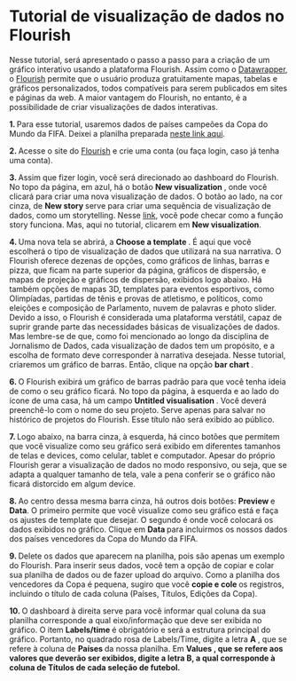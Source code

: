 # Tutorial de visualização de dados no Flourish
<p> Nesse tutorial, será apresentado o passo a passo para a criação de um gráfico interativo usando a plataforma Flourish. Assim como o <a href="https://www.datawrapper.de/"> Datawrapper</a>, o <a href="https://flourish.studio/"> Flourish</a> permite que o usuário produza gratuitamente mapas, tabelas e gráficos personalizados, todos compatíveis para serem publicados em sites e páginas da web. A maior vantagem do Flourish, no entanto, é a possibilidade de criar visualizações de dados interativas. 
  
<p> <b> 1. </b> Para esse tutorial, usaremos dados de países campeões da Copa do Mundo da FIFA. Deixei a planilha preparada <a href="https://docs.google.com/spreadsheets/d/1DZbNlSDODC12Lj6ace1y6IJs6I1UsLNZ1NI7pUBppMg/edit?usp=sharing"> neste link aqui</a>. 
<p> <b> 2. </b> Acesse o site do <a href="https://flourish.studio/"> Flourish</a> e crie uma conta (ou faça login, caso já tenha uma conta).
<p> <b> 3. </b> Assim que fizer login, você será direcionado ao dashboard do Flourish. No topo da página, em azul, há o botão <b> New visualization </b>, onde você clicará para  criar uma nova visualização de dados. O botão ao lado, na cor cinza, de <b> New story </b> serve para criar uma sequência de visualização de dados, como um storytelling. Nesse <a href="https://help.flourish.studio/article/13-creating-a-story"> link</a>, você pode checar como a função story funciona. Mas, aqui no tutorial, clicarem em <b> New visualization</b>.
<p> <b> 4. </b> Uma nova tela se abrirá, a <b> Choose a template </b>. É aqui que você escolherá o tipo de visualização de dados que utilizará na sua narrativa. O Flourish oferece dezenas de opções, como gráficos de linhas, barras e pizza, que ficam na parte superior da página, gráficos de dispersão, e mapas de projeção e gráficos de dispersão, exibidos logo abaixo.  Há também opções de mapas 3D, templates para eventos esportivos, como Olimpíadas, partidas de tênis e provas de atletismo, e políticos, como eleições e composição de Parlamento, nuvem de palavras e photo slider. Devido a isso, o Flourish é considerada uma plataforma verstátil, capaz de suprir grande parte das necessidades básicas de visualizações de dados. Mas lembre-se de que, como foi mencionado ao longo da disciplina de Jornalismo de Dados, cada visualização de dados tem um propósito, e a escolha de formato deve corresponder à narrativa desejada. Nesse tutorial, criaremos um gráfico de barras. Então, clique na opção <b> bar chart </b>.
<p> <b> 6. </b> O Flourish exibirá um gráfico de barras padrão para que você tenha ideia de como o seu gráfico ficará. No topo da página, à esquerda e ao lado do ícone de uma casa, há um campo <b> Untitled visualisation </b>. Você deverá preenchê-lo com o nome do seu projeto. Serve apenas para salvar no histórico de projetos do Flourish. Esse título não será exibido ao público. 
<p> <b> 7. </b> Logo abaixo, na barra cinza, à esquerda, há cinco botões que permitem que você visualize como seu gráfico será exibido em diferentes tamanhos de telas e devices, como celular, tablet e computador. Apesar do próprio Flourish gerar a visualização de dados no modo responsivo, ou seja, que se adapta a qualquer tamanho de tela, vale a pena conferir se o gráfico não ficará distorcido em algum device. 
<p> <b> 8. </b> Ao centro dessa mesma barra cinza, há outros dois botões: <b> Preview </b> e <b> Data</b>. O primeiro permite que você visualize como seu gráfico está e faça os ajustes de template que desejar. O segundo é onde você colocará os dados exibidos no gráfico. Clique em <b> Data </b> para incluirmos os nossos dados dos países vencedores da Copa do Mundo da FIFA.
<p> <b> 9. </b> Delete os dados que aparecem na planilha, pois são apenas um exemplo do Flourish. Para inserir seus dados, você tem a opção de copiar e colar sua planilha de dados ou de fazer upload do arquivo. Como a planilha dos vencedores da Copa é pequena, sugiro que você <b> copie e cole </b> os registros, incluindo o título de cada coluna (Países, Títulos, Edições da Copa).
<p> <b> 10. </b> O dashboard à direita serve para você informar qual coluna da sua planilha corresponde a qual eixo/informação que deve ser exibida no gráfico. O item <b> Labels/time </b> é obrigatório e será a estrutura principal do gráfico. Portanto, no quadrado rosa de Labels/Time, digite a letra <b> A </b>, que se refere à coluna de <b> Países </b> da nossa planilha.  Em <b> Values <b/>, que se refere aos valores que deverão ser exibidos, digite a letra <b> B</b>, a qual corresponde à coluna de <b> Títulos </b> de cada seleção de futebol. 
